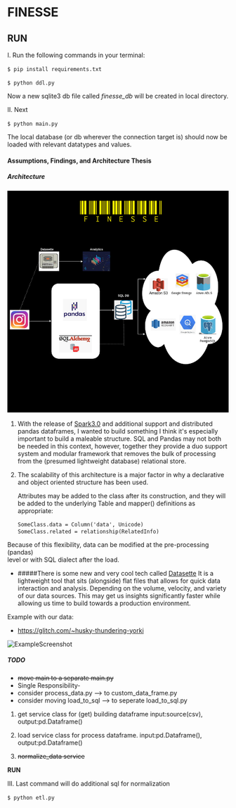 # FINESSE

## RUN

I. Run the following commands in your terminal:

`$ pip install requirements.txt`

`$ python ddl.py`


Now a new sqlite3 db file called *finesse_db* will be created in local 
directory.

II. Next
 
`$ python main.py`

The local database (or db wherever the connection target is) should now 
be loaded with relevant datatypes and values.


#### Assumptions, Findings, and Architecture Thesis

##### Architecture

![Diagram](img/Finesse_POC_Architecture.png)


1. With the release of 
[Spark3.0](https://spark.apache.org/releases/spark-release-3-0-0.html)
and additional support and distributed pandas dataframes, I wanted to 
build something 
I think it's especially important to build a maleable structure. SQL and Pandas
may not both be needed in this context, however, together they provide a 
duo support system and modular framework that removes the bulk of 
processing from the (presumed lightweight database) relational store.

2. The scalability of this architecture is a major factor in why 
    a declarative and object oriented structure has been used. 
    
    Attributes may be added to the class after its construction, and they will be added to the underlying Table and mapper() definitions as appropriate:
    ```
    SomeClass.data = Column('data', Unicode)
    SomeClass.related = relationship(RelatedInfo)
   ```
Because of this flexibility, data can be modified at the pre-processing (pandas)  
level or with SQL dialect after the load.

* #####There is some new and very cool tech called [Datasette](https://datasette.readthedocs.io/en/stable/index.html) 
 It is  a lightweight tool that sits (alongside) flat files 
that allows for quick data 
interaction and analysis. Depending on the volume, velocity, and variety
of our data sources. This may get us insights significantly faster 
while allowing us time to build towards a production environment. 

Example with our data:

- https://glitch.com/~husky-thundering-yorki

![ExampleScreenshot](img/screenshot.png)

##### TODO
- ~~move main to a separate main.py~~  
- Single Responsibility-
- consider process_data.py --> to custom_data_frame.py
- consider moving load_to_sql --> to seperate load_to_sql.py 

1. get service class for (get) building dataframe input:source(csv), output:pd.Dataframe()

2. load service class for process dataframe. input:pd.Dataframe(), output:pd.Dataframe()

3. ~~normalize_data service~~

__RUN__

III. Last command will do additional sql for normalization

`$ python etl.py`


